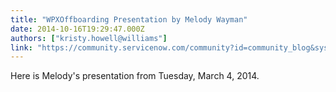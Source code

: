 ```yaml
---
title: "WPXOffboarding Presentation by Melody Wayman"
date: 2014-10-16T19:29:47.000Z
authors: ["kristy.howell@williams"]
link: "https://community.servicenow.com/community?id=community_blog&sys_id=3b8caae1dbd0dbc01dcaf3231f961962"
---
```

<p>Here is Melody's presentation from Tuesday, March 4, 2014.</p>